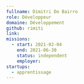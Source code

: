 ```yaml
---
fullname: Dimitri Do Bairro
role: Développeur
domaine: Développement
github: rimiti
link:
missions: 
  - start: 2021-02-04 
    end: 2021-06-30 
    status: independent
    employer: 
startups: 
  - apprentissage
---
```

